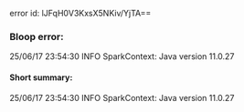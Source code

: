 error id: lJFqH0V3KxsX5NKiv/YjTA==
### Bloop error:

25/06/17 23:54:30 INFO SparkContext: Java version 11.0.27
#### Short summary: 

25/06/17 23:54:30 INFO SparkContext: Java version 11.0.27